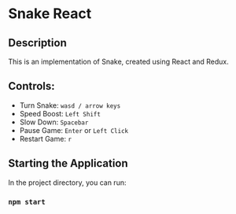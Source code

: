 # Snake React

## Description

This is an implementation of Snake, created using React and Redux.

## Controls:

-   Turn Snake: `wasd / arrow keys`
-   Speed Boost: `Left Shift`
-   Slow Down: `Spacebar`
-   Pause Game: `Enter` or `Left Click`
-   Restart Game: `r`

## Starting the Application

In the project directory, you can run:

### `npm start`
